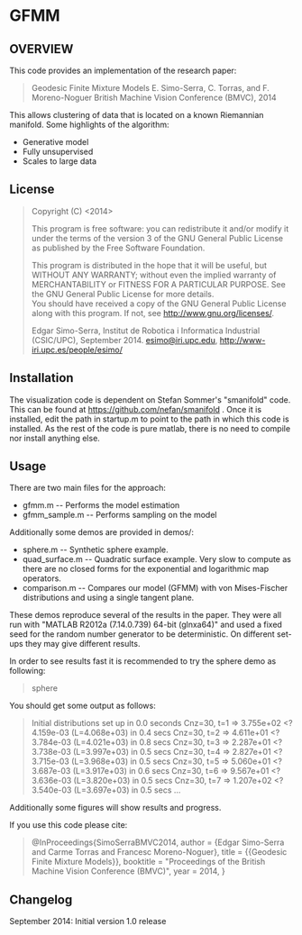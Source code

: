 GFMM
====


OVERVIEW
--------

This code provides an implementation of the research paper:
 
>  Geodesic Finite Mixture Models
>  E. Simo-Serra, C. Torras, and F. Moreno-Noguer
>  British Machine Vision Conference (BMVC), 2014

This allows clustering of data that is located on a known Riemannian manifold. Some highlights of the algorithm:

* Generative model
* Fully unsupervised
* Scales to large data


License
-------

>  Copyright (C) <2014> <Edgar Simo-Serra>
>
>  This program is free software: you can redistribute it and/or modify
>  it under the terms of the version 3 of the GNU General Public License
>  as published by the Free Software Foundation.
>
>  This program is distributed in the hope that it will be useful, but
>  WITHOUT ANY WARRANTY; without even the implied warranty of
>  MERCHANTABILITY or FITNESS FOR A PARTICULAR PURPOSE. See the GNU
>  General Public License for more details.      
>  You should have received a copy of the GNU General Public License
>  along with this program. If not, see <http://www.gnu.org/licenses/>.
>
>  Edgar Simo-Serra, Institut de Robotica i Informatica Industrial (CSIC/UPC), September 2014.
>  esimo@iri.upc.edu, http://www-iri.upc.es/people/esimo/


Installation
------------

The visualization code is dependent on Stefan Sommer's "smanifold" code. This can be found at https://github.com/nefan/smanifold . Once it is installed, edit the path in startup.m to point to the path in which this code is installed. As the rest of the code is pure matlab, there is no need to compile nor install anything else.


Usage
-----

There are two main files for the approach:

* gfmm.m -- Performs the model estimation
* gfmm_sample.m -- Performs sampling on the model

Additionally some demos are provided in demos/:

* sphere.m -- Synthetic sphere example.
* quad_surface.m -- Quadratic surface example. Very slow to compute as there are no closed forms for the exponential and logarithmic map operators.
* comparison.m -- Compares our model (GFMM) with von Mises-Fischer distributions and using a single tangent plane.

These demos reproduce several of the results in the paper. They were all run with "MATLAB R2012a (7.14.0.739) 64-bit (glnxa64)" and used a fixed seed for the random number generator to be deterministic. On different set-ups they may give different results.

In order to see results fast it is recommended to try the sphere demo as following:

> sphere

You should get some output as follows:

> Initial distributions set up in 0.0 seconds
> Cnz=30, t=1 => 3.755e+02 <? 4.159e-03  (L=4.068e+03) in 0.4 secs
> Cnz=30, t=2 => 4.611e+01 <? 3.784e-03  (L=4.021e+03) in 0.8 secs
> Cnz=30, t=3 => 2.287e+01 <? 3.738e-03  (L=3.997e+03) in 0.5 secs
> Cnz=30, t=4 => 2.827e+01 <? 3.715e-03  (L=3.968e+03) in 0.5 secs
> Cnz=30, t=5 => 5.060e+01 <? 3.687e-03  (L=3.917e+03) in 0.6 secs
> Cnz=30, t=6 => 9.567e+01 <? 3.636e-03  (L=3.820e+03) in 0.5 secs
> Cnz=30, t=7 => 1.207e+02 <? 3.540e-03  (L=3.697e+03) in 0.5 secs
> ...

Additionally some figures will show results and progress.

If you use this code please cite:

> @InProceedings{SimoSerraBMVC2014,
>    author = {Edgar Simo-Serra and Carme Torras and Francesc Moreno-Noguer},
>    title = {{Geodesic Finite Mixture Models}},
>    booktitle = "Proceedings of the British Machine Vision Conference (BMVC)",
>    year = 2014,
> }


Changelog
---------

September 2014: Initial version 1.0 release


